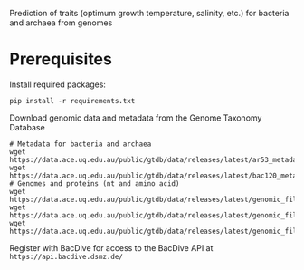 Prediction of traits (optimum growth temperature, salinity, etc.) for bacteria and archaea from genomes

# Prerequisites

Install required packages:

```shell
pip install -r requirements.txt
```

Download genomic data and metadata from the Genome Taxonomy Database

```shell
# Metadata for bacteria and archaea
wget https://data.ace.uq.edu.au/public/gtdb/data/releases/latest/ar53_metadata.tar.gz
wget https://data.ace.uq.edu.au/public/gtdb/data/releases/latest/bac120_metadata.tar.gz
# Genomes and proteins (nt and amino acid)
wget https://data.ace.uq.edu.au/public/gtdb/data/releases/latest/genomic_files_reps/gtdb_genomes_reps.tar.gz
wget https://data.ace.uq.edu.au/public/gtdb/data/releases/latest/genomic_files_reps/gtdb_proteins_nt_reps.tar.gz
wget https://data.ace.uq.edu.au/public/gtdb/data/releases/latest/genomic_files_reps/gtdb_proteins_aa_reps.tar.gz
```

Register with BacDive for access to the BacDive API at `https://api.bacdive.dsmz.de/`